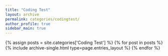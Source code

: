 ```yaml
---
title: "Coding Test"
layout: archive
permalink: categories/codingtest/
author_profile: true
sidebar_main: true
---
```



{% assign posts = site.categories['Coding Test'] %}
{% for post in posts %} {% include archive-single.html type=page.entries_layout %} {% endfor %}
